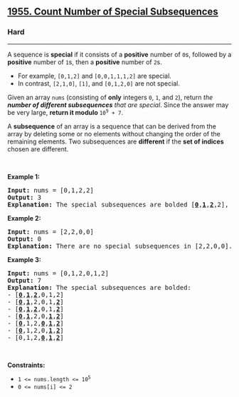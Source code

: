 <h2><a href="https://leetcode.com/problems/count-number-of-special-subsequences/">1955. Count Number of Special Subsequences</a></h2><h3>Hard</h3><hr><div><p>A sequence is <strong>special</strong> if it consists of a <strong>positive</strong> number of <code>0</code>s, followed by a <strong>positive</strong> number of <code>1</code>s, then a <strong>positive</strong> number of <code>2</code>s.</p>

<ul>
	<li>For example, <code>[0,1,2]</code> and <code>[0,0,1,1,1,2]</code> are special.</li>
	<li>In contrast, <code>[2,1,0]</code>, <code>[1]</code>, and <code>[0,1,2,0]</code> are not special.</li>
</ul>

<p>Given an array <code>nums</code> (consisting of <strong>only</strong> integers <code>0</code>, <code>1</code>, and <code>2</code>), return<em> the <strong>number of different subsequences</strong> that are special</em>. Since the answer may be very large, <strong>return it modulo </strong><code>10<sup>9</sup> + 7</code>.</p>

<p>A <strong>subsequence</strong> of an array is a sequence that can be derived from the array by deleting some or no elements without changing the order of the remaining elements. Two subsequences are <strong>different</strong> if the <strong>set of indices</strong> chosen are different.</p>

<p>&nbsp;</p>
<p><strong class="example">Example 1:</strong></p>

<pre><strong>Input:</strong> nums = [0,1,2,2]
<strong>Output:</strong> 3
<strong>Explanation:</strong> The special subsequences are bolded [<strong><u>0</u></strong>,<strong><u>1</u></strong>,<strong><u>2</u></strong>,2], [<strong><u>0</u></strong>,<strong><u>1</u></strong>,2,<strong><u>2</u></strong>], and [<strong><u>0</u></strong>,<strong><u>1</u></strong>,<strong><u>2</u></strong>,<strong><u>2</u></strong>].
</pre>

<p><strong class="example">Example 2:</strong></p>

<pre><strong>Input:</strong> nums = [2,2,0,0]
<strong>Output:</strong> 0
<strong>Explanation:</strong> There are no special subsequences in [2,2,0,0].
</pre>

<p><strong class="example">Example 3:</strong></p>

<pre><strong>Input:</strong> nums = [0,1,2,0,1,2]
<strong>Output:</strong> 7
<strong>Explanation:</strong> The special subsequences are bolded:
- [<strong><u>0</u></strong>,<strong><u>1</u></strong>,<strong><u>2</u></strong>,0,1,2]
- [<strong><u>0</u></strong>,<strong><u>1</u></strong>,2,0,1,<strong><u>2</u></strong>]
- [<strong><u>0</u></strong>,<strong><u>1</u></strong>,<strong><u>2</u></strong>,0,1,<strong><u>2</u></strong>]
- [<strong><u>0</u></strong>,<strong><u>1</u></strong>,2,0,<strong><u>1</u></strong>,<strong><u>2</u></strong>]
- [<strong><u>0</u></strong>,1,2,<strong><u>0</u></strong>,<strong><u>1</u></strong>,<strong><u>2</u></strong>]
- [<strong><u>0</u></strong>,1,2,0,<strong><u>1</u></strong>,<strong><u>2</u></strong>]
- [0,1,2,<strong><u>0</u></strong>,<strong><u>1</u></strong>,<strong><u>2</u></strong>]
</pre>

<p>&nbsp;</p>
<p><strong>Constraints:</strong></p>

<ul>
	<li><code>1 &lt;= nums.length &lt;= 10<sup>5</sup></code></li>
	<li><code>0 &lt;= nums[i] &lt;= 2</code></li>
</ul>
</div>
